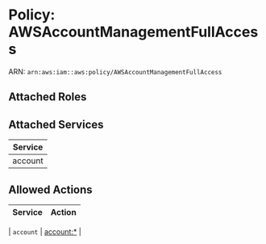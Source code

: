 # Policy: AWSAccountManagementFullAccess

ARN: `arn:aws:iam::aws:policy/AWSAccountManagementFullAccess`

## Attached Roles

## Attached Services

| Service |
|---------|
| account |

## Allowed Actions

| Service | Action |
|:-------:|--------|

| `account` | [account:*](../actions.md#account:all) |
